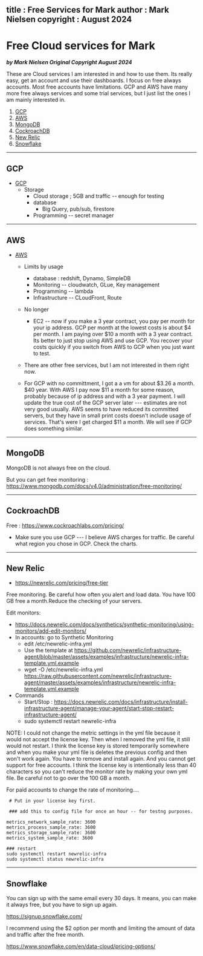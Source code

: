 
title : Free Services for Mark
author : Mark Nielsen
copyright : August 2024
---


Free Cloud services for Mark
==============================

_**by Mark Nielsen
Original Copyright August 2024**_


These are Cloud services I am interested in and how to use them. Its really easy, get an account and use their dashboards. I focus on free always accounts.
Most free accounts have limitations. GCP and AWS have many more free always services and some trial services, but I just list the ones I am mainly interested in. 

1. [GCP](#g)
2. [AWS](#a)
3. [MongoDB](#m)
4. [CockroachDB](#c)
5. [New Relic](#n)
6. [Snowflake](#s)


* * *
<a name=g></a>GCP
-----

* [GCP](https://cloud.google.com/free)
   * Storage
       * Cloud storage ; 5GB and traffic -- enough for testing
       * database
          * Big Query, pub/sub, firestore
       * Programming -- secret manager


* * *
<a name=a></a>AWS
-----

* [AWS](https://aws.amazon.com/free/?all-free-tier.sort-by=item.additionalFields.SortRank&all-free-tier.sort-order=asc&awsf.Free%20Tier%20Types=tier%23always-free&awsf.Free%20Tier%20Categories=*all)
   * Limits by usage  
       * database : redshift, Dynamo, SimpleDB
       * Monitoring -- cloudwatch, GLue, Key management
       * Programming -- lambda
       * Infrastructure -- CLoudFront, Route

   * No longer
      * EC2 -- now if you make a 3 year contract, you pay per month for your ip address. GCP per month at the lowest costs is about $4 per month.
      I am paying over $10 a month with a 3 year contract. Its better to just stop using AWS and use GCP. You recover your costs quickly if you switch from AWS to GCP when you
      just want to test.
   * There are other free services, but I am not interested in them right now.
   * For GCP with no committment, I got a a vm for about $3.26 a month. $40  year. With AWS I pay now $11 a month for some reason, probably because of ip address and with a 3 year
   payment. I will update the true cost of the GCP server later --- estimates are not very good usually. AWS seems to have reduced its committed servers, but they have in small print
   costs doesn't include usage of services. That's were I get charged $11 a month. We will see if GCP does something similar. 


* * *
<a name=m></a>MongoDB
-----
MongoDB is not always free on the cloud.

But you can get free monitoring : https://www.mongodb.com/docs/v4.0/administration/free-monitoring/

* * *
<a name=c></a>CockroachDB
-----

Free : https://www.cockroachlabs.com/pricing/

* Make sure you use GCP --- I believe AWS charges for traffic. Be careful what region you chose in GCP. Check the charts. 


* * *
<a name=n></a>New Relic
-----

* https://newrelic.com/pricing/free-tier

Free monitoring. Be careful how often you alert and load data. You have 100 GB free a month.Reduce the checking of your servers.

Edit monitors:
* https://docs.newrelic.com/docs/synthetics/synthetic-monitoring/using-monitors/add-edit-monitors/
* In accounts: go to Synthetic Monitoring
    * edit /etc/newrelic-infra.yml
    * Use the template at https://github.com/newrelic/infrastructure-agent/blob/master/assets/examples/infrastructure/newrelic-infra-template.yml.example
    * wget -O /etc/newrelic-infra.yml https://raw.githubusercontent.com/newrelic/infrastructure-agent/master/assets/examples/infrastructure/newrelic-infra-template.yml.example
* Commands
    * Start/Stop : https://docs.newrelic.com/docs/infrastructure/install-infrastructure-agent/manage-your-agent/start-stop-restart-infrastructure-agent/
    * sudo systemctl restart newrelic-infra

NOTE: I could not change the metric settings in the yml file because it would not accept the license key. Then when I removed the yml file, it still would not restart.
I think the license key is stored temporarily somewhere and when you make your yml file is deletes the previous config and then won't work again. You have to remove
and install again. And you cannot get support for free accounts. I think the license key is intentionally less than 40 characters so you can't reduce the monitor rate by making your
own yml file. Be careful not to go over the 100 GB a month. 

For paid accounts to change the rate of monitoring....

```
 # Put in your license key first. 

 ### add this to config file for once an hour -- for testng purposes. 

metrics_network_sample_rate: 3600
metrics_process_sample_rate: 3600
metrics_storage_sample_rate: 3600
metrics_system_sample_rate: 3600

### restart
sudo systemctl restart newrelic-infra
sudo systemctl status newrelic-infra

```
* * *
<a name=s></a>Snowflake
-----
You can sign up with the same email every 30 days. It means, you can make it always free, but you have to sign up again. 

https://signup.snowflake.com/

I recommend using the $2 option per month and limiting the amount of data and traffic after the free month. 

https://www.snowflake.com/en/data-cloud/pricing-options/
